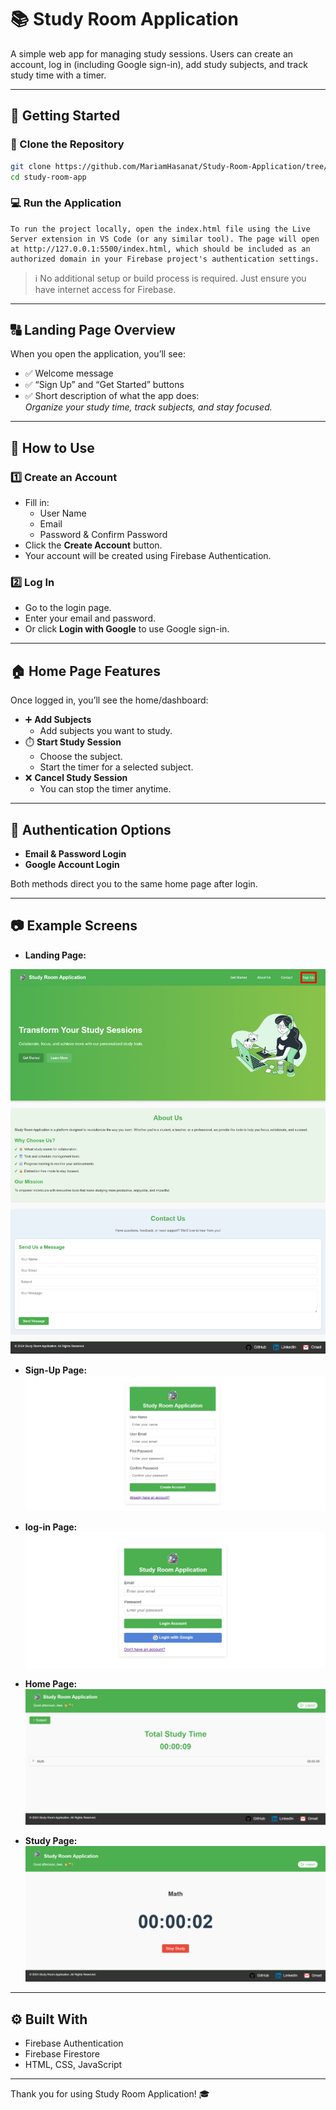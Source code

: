 # 📚 Study Room Application

A simple web app for managing study sessions. Users can create an account, log in (including Google sign-in), add study subjects, and track study time with a timer.

---

## 🚀 Getting Started

### 🔄 Clone the Repository

```bash
git clone https://github.com/MariamHasanat/Study-Room-Application/tree/aws-nassar
cd study-room-app
```

### 💻 Run the Application

```
To run the project locally, open the index.html file using the Live Server extension in VS Code (or any similar tool). The page will open at http://127.0.0.1:5500/index.html, which should be included as an authorized domain in your Firebase project's authentication settings.
```

> ℹ️ No additional setup or build process is required. Just ensure you have internet access for Firebase.

---

## 🔠 Landing Page Overview

When you open the application, you’ll see:

- ✅ Welcome message
- ✅ “Sign Up” and “Get Started” buttons
- ✅ Short description of what the app does:\
  *Organize your study time, track subjects, and stay focused.*

---

## 📝 How to Use

### 1️⃣ Create an Account

- Fill in:
  - User Name
  - Email
  - Password & Confirm Password
- Click the **Create Account** button.
- Your account will be created using Firebase Authentication.

### 2️⃣ Log In

- Go to the login page.
- Enter your email and password.
- Or click **Login with Google** to use Google sign-in.

---

## 🏠 Home Page Features

Once logged in, you’ll see the home/dashboard:

- ➕ **Add Subjects**
  - Add subjects you want to study.
- ⏱️ **Start Study Session**
  - Choose the subject.
  - Start the timer for a selected subject.
- ❌ **Cancel Study Session**
  - You can stop the timer anytime.

---

## 🔐 Authentication Options

- **Email & Password Login**
- **Google Account Login**

Both methods direct you to the same home page after login.

---

## 📷 Example Screens

- **Landing Page:**

![Sign-Up Page](./screenshots/landing.png)

- **Sign-Up Page:**\
![Sign-Up Page](./screenshots/signup.png)

- **log-in Page:**\
![Sign-Up Page](./screenshots/login.png)

- **Home Page:**\
![Sign-Up Page](./screenshots/home.png)

- **Study Page:**\
![Sign-Up Page](./screenshots/study.png)
---

## ⚙️ Built With

- Firebase Authentication
- Firebase Firestore
- HTML, CSS, JavaScript

---

Thank you for using Study Room Application! 🎓

